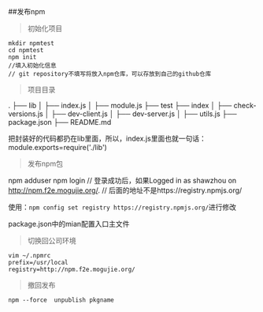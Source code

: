 ##发布npm

> 初始化项目

```
mkdir npmtest
cd npmtest
npm init
//填入初始化信息
// git repository不填写将放入npm仓库，可以存放到自己的github仓库 

```


> 项目目录

.
├── lib
│   ├── index.js
│   ├── module.js
├── test
├── index
│   ├── check-versions.js
│   ├── dev-client.js
│   ├── dev-server.js
│   ├── utils.js
├── package.json
├── README.md

把封装好的代码都扔在lib里面，所以，index.js里面也就一句话：
module.exports=require('./lib')


> 发布npm包

npm adduser
npm login
// 登录成功后，如果Logged in as shawzhou on http://npm.f2e.mogujie.org/.
// 后面的地址不是https://registry.npmjs.org/

使用：`npm config set registry https://registry.npmjs.org/`进行修改

package.json中的mian配置入口主文件

> 切换回公司环境


```
vim ~/.npmrc
prefix=/usr/local
registry=http://npm.f2e.mogujie.org/
```


> 撤回发布

`npm --force  unpublish pkgname`

